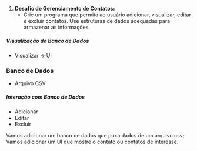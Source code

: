 1. **Desafio de Gerenciamento de Contatos:**
    - Crie um programa que permita ao usuário adicionar, visualizar, 
    editar e excluir contatos. Use estruturas de dados adequadas para 
    armazenar as informações.

##### Visualização do Banco de Dados
- Visualizar -> UI

### Banco de Dados
- Arquivo CSV

##### Interação com Banco de Dados
- Adicionar
- Editar
- Excluir

<p>
Vamos adicionar um banco de dados que puxa dados de um arquivo csv;
Vamos adicionar um UI que mostre o contato ou contatos de interesse.
</p>